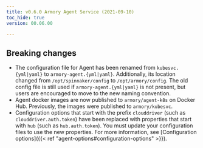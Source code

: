 ```yaml
---
title: v0.6.0 Armory Agent Service (2021-09-10)
toc_hide: true
version: 00.06.00

---
```


## Breaking changes

* The configuration file for Agent has been renamed from `kubesvc.{yml|yaml}` to `armory-agent.{yml|yaml}`. Additionally, its location changed from `/opt/spinnaker/config` to `/opt/armory/config`. The old config file is still used if `armory-agent.{yml|yaml}` is not present, but users are encouraged to move to the new naming convention.
* Agent docker images are now published to `armory/agent-k8s` on Docker Hub. Previously, the images were published to `armory/kubesvc`.
* Configuration options that start with the prefix `clouddriver` (such as `clouddriver.auth.token`) have been replaced with properties that start with `hub` (such as `hub.auth.token`). You must update your configuration files to use the new properties. For more information, see [Configuration options]({{< ref "agent-options#configuration-options" >}}).
